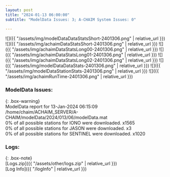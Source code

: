 ```yaml
---
layout: post
title: "2024-01-13 06:00:00"
subtitle: "ModelData Issues: 3; A-CHAIM System Issues: 0"

---
```


![]({{ "/assets/img/modelDataDataStatsShort-2401306.png" | relative_url }})
![]({{ "/assets/img/achaimDataStatsShort-2401306.png" | relative_url }})
![]({{ "/assets/img/achaimDataStatsLong00-2401306.png" | relative_url }})
![]({{ "/assets/img/achaimDataStatsLong01-2401306.png" | relative_url }})
![]({{ "/assets/img/achaimDataStatsLong02-2401306.png" | relative_url }})
![]({{ "/assets/img/modelDataDataStats-2401306.png" | relative_url }})
![]({{ "/assets/img/modelDataStationStats-2401306.png" | relative_url }})
![]({{ "/assets/img/achaimRunTime-2401306.png" | relative_url }})


### ModelData Issues:  
  
{: .box-warning}  
 ModelData report for 13-Jan-2024 06:15:09   
 /home/chaim/ACHAIM_SERVER/A-CHAIM/modelData/2024/013/06/modelData.mat   
 0% of all possible stations for IONO were downloaded. x1565   
 0% of all possible stations for JASON were downloaded. x3   
 0% of all possible stations for SENTINEL were downloaded. x1020   
  


### Logs:  
  
{: .box-note}  
[Logs.zip]({{ "/assets/other/logs.zip" | relative_url }})  
[Log Info]({{ "/logInfo" | relative_url }})  
